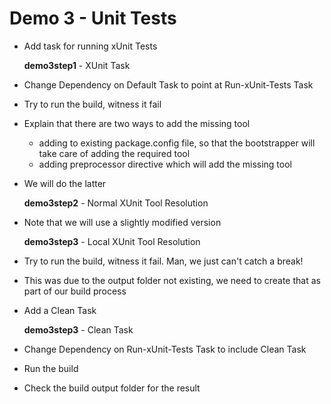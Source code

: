 # Demo 3 - Unit Tests

* Add task for running xUnit Tests

  **demo3step1** - XUnit Task

* Change Dependency on Default Task to point at Run-xUnit-Tests Task
* Try to run the build, witness it fail
* Explain that there are two ways to add the missing tool
  * adding to existing package.config file, so that the bootstrapper will take care of adding the required tool
  * adding preprocessor directive which will add the missing tool
* We will do the latter

  **demo3step2** - Normal XUnit Tool Resolution

* Note that we will use a slightly modified version

  **demo3step3** - Local XUnit Tool Resolution

* Try to run the build, witness it fail.  Man, we just can't catch a break!
* This was due to the output folder not existing, we need to create that as part of our build process
* Add a Clean Task

  **demo3step3** - Clean Task

* Change Dependency on Run-xUnit-Tests Task to include Clean Task

* Run the build
* Check the build output folder for the result